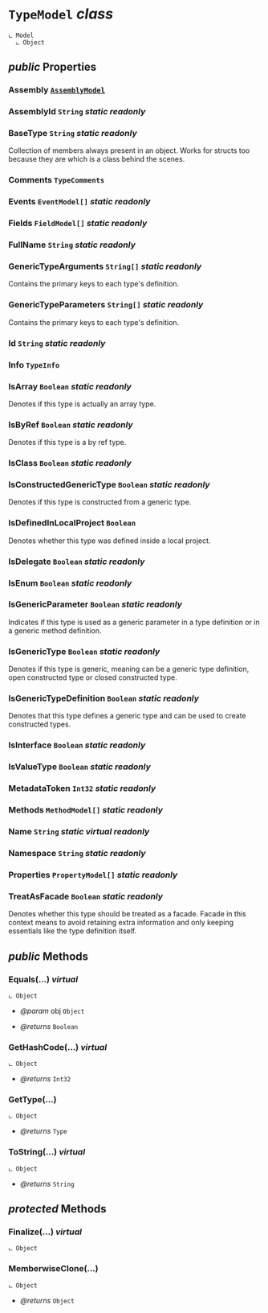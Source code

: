 # <code><span title="undefined">TypeModel</span></code> *class*

```
ட Model
  ட Object
```



## *public* Properties

### Assembly <code><a href="..\AssemblyModel.md">AssemblyModel</a></code>



### AssemblyId <code><span title="undefined">String</span></code> *static* *readonly*



### BaseType <code><span title="undefined">String</span></code> *static* *readonly*

Collection of members always present in an object.
Works for structs too because they are <see cref="T:System.ValueType" /> which is a class behind the scenes.

### Comments <code><span title="undefined">TypeComments</span></code>



### Events <code><span title="undefined">EventModel[]</span></code> *static* *readonly*



### Fields <code><span title="undefined">FieldModel[]</span></code> *static* *readonly*



### FullName <code><span title="undefined">String</span></code> *static* *readonly*



### GenericTypeArguments <code><span title="undefined">String[]</span></code> *static* *readonly*

Contains the primary keys to each type's definition.

### GenericTypeParameters <code><span title="undefined">String[]</span></code> *static* *readonly*

Contains the primary keys to each type's definition.

### Id <code><span title="undefined">String</span></code> *static* *readonly*



### Info <code><span title="undefined">TypeInfo</span></code>



### IsArray <code><span title="undefined">Boolean</span></code> *static* *readonly*

Denotes if this type is actually an array type.

### IsByRef <code><span title="undefined">Boolean</span></code> *static* *readonly*

Denotes if this type is a by ref type.

### IsClass <code><span title="undefined">Boolean</span></code> *static* *readonly*



### IsConstructedGenericType <code><span title="undefined">Boolean</span></code> *static* *readonly*

Denotes if this type is constructed from a generic type.

### IsDefinedInLocalProject <code><span title="undefined">Boolean</span></code>

Denotes whether this type was defined inside a local project.

### IsDelegate <code><span title="undefined">Boolean</span></code> *static* *readonly*



### IsEnum <code><span title="undefined">Boolean</span></code> *static* *readonly*



### IsGenericParameter <code><span title="undefined">Boolean</span></code> *static* *readonly*

Indicates if this type is used as a generic parameter in a type definition or in a generic method definition.

### IsGenericType <code><span title="undefined">Boolean</span></code> *static* *readonly*

Denotes if this type is generic, meaning can be a generic type definition, open constructed type or closed constructed type.

### IsGenericTypeDefinition <code><span title="undefined">Boolean</span></code> *static* *readonly*

Denotes that this type defines a generic type and can be used to create constructed types.

### IsInterface <code><span title="undefined">Boolean</span></code> *static* *readonly*



### IsValueType <code><span title="undefined">Boolean</span></code> *static* *readonly*



### MetadataToken <code><span title="undefined">Int32</span></code> *static* *readonly*



### Methods <code><span title="undefined">MethodModel[]</span></code> *static* *readonly*



### Name <code><span title="undefined">String</span></code> *static* *virtual* *readonly*



### Namespace <code><span title="undefined">String</span></code> *static* *readonly*



### Properties <code><span title="undefined">PropertyModel[]</span></code> *static* *readonly*



### TreatAsFacade <code><span title="undefined">Boolean</span></code> *static* *readonly*

Denotes whether this type should be treated as a facade. Facade in this context means
to avoid retaining extra information and only keeping essentials like the type definition itself.



## *public* Methods

### Equals(...) *virtual*

```
ட Object
```



- *@param* obj <code><span title="undefined">Object</span></code>

- *@returns* <code><span title="undefined">Boolean</span></code>

### GetHashCode(...) *virtual*

```
ட Object
```



- *@returns* <code><span title="undefined">Int32</span></code>

### GetType(...)

```
ட Object
```



- *@returns* <code><span title="undefined">Type</span></code>

### ToString(...) *virtual*

```
ட Object
```



- *@returns* <code><span title="undefined">String</span></code>

## *protected* Methods

### Finalize(...) *virtual*

```
ட Object
```





### MemberwiseClone(...)

```
ட Object
```



- *@returns* <code><span title="undefined">Object</span></code>